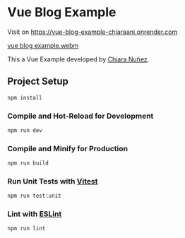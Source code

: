 # Vue Blog Example

Visit on https://vue-blog-example-chiaraani.onrender.com

[vue blog example.webm](https://user-images.githubusercontent.com/13300465/222526860-d369c87e-1de9-465e-a8e6-4b0e560a3d88.webm)

This a Vue Example developed by [Chiara Nuñez](https://www.linkedin.com/in/chiara-nunez/).

## Project Setup

```bash
npm install
```

### Compile and Hot-Reload for Development

```sh
npm run dev
```

### Compile and Minify for Production

```sh
npm run build
```

### Run Unit Tests with [Vitest](https://vitest.dev/)

```sh
npm run test:unit
```

### Lint with [ESLint](https://eslint.org/)

```sh
npm run lint
```
